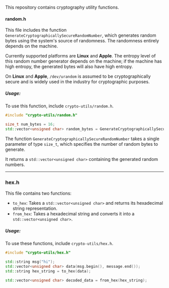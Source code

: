 
This repository contains cryptography utility functions.  

#### **random.h**  

This file includes the function `GenerateCryptographicallySecureRandomNumber`, which generates random bytes using the system's source of randomness. The randomness entirely depends on the machine.  

Currently supported platforms are **Linux** and **Apple**. The entropy level of this random number generator depends on the machine; if the machine has high entropy, the generated bytes will also have high entropy.  

On **Linux** and **Apple**, `/dev/urandom` is assumed to be cryptographically secure and is widely used in the industry for cryptographic purposes.  

##### **Usage:**  
To use this function, include `crypto-utils/random.h`.  

```cpp
#include "crypto-utils/random.h"

size_t num_bytes = 16;  
std::vector<unsigned char> random_bytes = GenerateCryptographicallySecureRandomNumber(num_bytes);
```

The function `GenerateCryptographicallySecureRandomNumber` takes a single parameter of type `size_t`, which specifies the number of random bytes to generate.  

It returns a `std::vector<unsigned char>` containing the generated random numbers.  

---

### **hex.h**  

This file contains two functions:  

- `to_hex`: Takes a `std::vector<unsigned char>` and returns its hexadecimal string representation.  
- `from_hex`: Takes a hexadecimal string and converts it into a `std::vector<unsigned char>`.  

##### **Usage:**  
To use these functions, include `crypto-utils/hex.h`.  

```cpp
#include "crypto-utils/hex.h"

std::string msg("hi");
std::vector<unsigned char> data(msg.begin(), message.end());  
std::string hex_string = to_hex(data);  

std::vector<unsigned char> decoded_data = from_hex(hex_string);  
```

